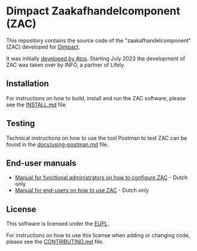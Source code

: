 # Dimpact Zaakafhandelcomponent (ZAC)

This repository contains the source code of the "zaakafhandelcomponent" (ZAC) developed for [Dimpact](https://www.dimpact.nl/).

It was initially [developed by Atos](https://github.com/NL-AMS-LOCGOV/zaakafhandelcomponent). Starting July 2023 the development of ZAC was taken over by INFO, a partner of Lifely.

## Installation

For instructions on how to build, install and run the ZAC software, please see the [INSTALL.md](docs/INSTALL.md) file.

## Testing

Technical instructions on how to use the tool Postman to test ZAC can be found in the [docs/using-postman.md](docs/using-postman.md) file.

## End-user manuals

- [Manual for functional administrators on how to configure ZAC](docs/inrichting-zaakafhandelcomponent.md) - Dutch only
- [Manual for end-users on how to use ZAC](docs/ZAC-gebruikershandleiding-v1.4.pdf) - Dutch only

## License

This software is licensed under the [EUPL](LICENSE.md).

For instructions on how to use this license when adding or changing code, please see the [CONTRIBUTING.md](CONTRIBUTING.md) file.

